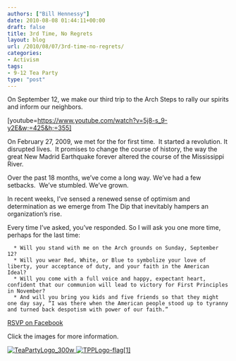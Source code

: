```yaml
---
authors: ["Bill Hennessy"]
date: 2010-08-08 01:44:11+00:00
draft: false
title: 3rd Time, No Regrets
layout: blog
url: /2010/08/07/3rd-time-no-regrets/
categories:
- Activism
tags:
- 9-12 Tea Party
type: "post"
---
```


On September 12, we make our third trip to the Arch Steps to rally our spirits and inform our neighbors.





[youtube=https://www.youtube.com/watch?v=5j8-s_9-y2E&w;=425&h;=355]





On February 27, 2009, we met for the for first time.  It started a revolution. It disrupted lives.  It promises to change the course of history, the way the great New Madrid Earthquake forever altered the course of the Mississippi River.

Over the past 18 months, we’ve come a long way. We’ve had a few setbacks.  We’ve stumbled. We’ve grown.

In recent weeks, I’ve sensed a renewed sense of optimism and determination as we emerge from The Dip that inevitably hampers an organization’s rise.

Every time I’ve asked, you’ve responded. So I will ask you one more time, perhaps for the last time:



	  * Will you stand with me on the Arch grounds on Sunday, September 12?
	  * Will you wear Red, White, or Blue to symbolize your love of liberty, your acceptance of duty, and your faith in the American Ideal?
	  * Will you come with a full voice and happy, expectant heart, confident that our communion will lead to victory for First Principles in November?
	  * And will you bring you kids and five friends so that they might one day say, “I was there when the American people stood up to tyranny and turned back despotism with power of our faith.”

[RSVP on Facebook](https://www.facebook.com/home.php?#!/event.php?eid=135896759783481)

Click the images for more information.

[![TeaPartyLogo_300w](https://stlouisteaparty.com/wp-content/uploads/2010/08/TeaPartyLogo_300w_thumb.png)
](https://stlouisteaparty.com/2010/08/03/the-best-st-louis-tea-party-evah/)[![TPPLogo-flag[1]](https://stlouisteaparty.com/wp-content/uploads/2010/08/TPPLogoflag1.jpg)
](https://teapartypatriots.org/Recycle/Recycle.aspx)
